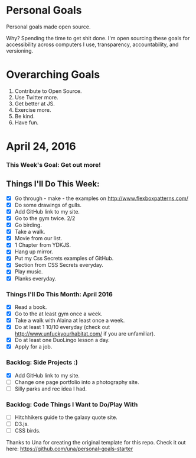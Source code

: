 Personal Goals
==============

Personal goals made open source.

Why? Spending the time to get shit done. I'm open sourcing these goals for accessibility across computers I use, transparency, accountability, and versioning.

# Overarching Goals
1. Contribute to Open Source.
3. Use Twitter more.
4. Get better at JS.
5. Exercise more.
6. Be kind.
7. Have fun.

# April 24, 2016

### This Week's Goal: Get out more!

## Things I'll Do This Week:

- [x] Go through - make - the examples on http://www.flexboxpatterns.com/
- [x] Do some drawings of gulls.
- [x] Add GitHub link to my site.
- [x] Go to the gym twice. 2/2
- [x] Go birding.
- [x] Take a walk.
- [x] Movie from our list.
- [x] 1 Chapter from YDKJS.
- [x] Hang up mirror.
- [x] Put my Css Secrets examples of GitHub.
- [x] Section from CSS Secrets everyday.
- [x] Play music.
- [x] Planks everyday.

### Things I'll Do This Month: April 2016

- [x] Read a book.
- [x] Go to the at least gym once a week.
- [x] Take a walk with Alaina at least once a week.
- [x] Do at least 1 10/10 everyday (check out http://www.unfuckyourhabitat.com/ if you are unfamiliar).
- [x] Do at least one DuoLingo lesson a day.
- [x] Apply for a job.

### Backlog: Side Projects :)

- [x] Add GitHub link to my site.
- [ ] Change one page portfolio into a photography site.
- [ ] Silly parks and rec idea I had.

### Backlog: Code Things I Want to Do/Play With

- [ ] Hitchhikers guide to the galaxy quote site.
- [ ] D3.js.
- [ ] CSS birds.

Thanks to Una for creating the original template for this repo. Check it out here: https://github.com/una/personal-goals-starter